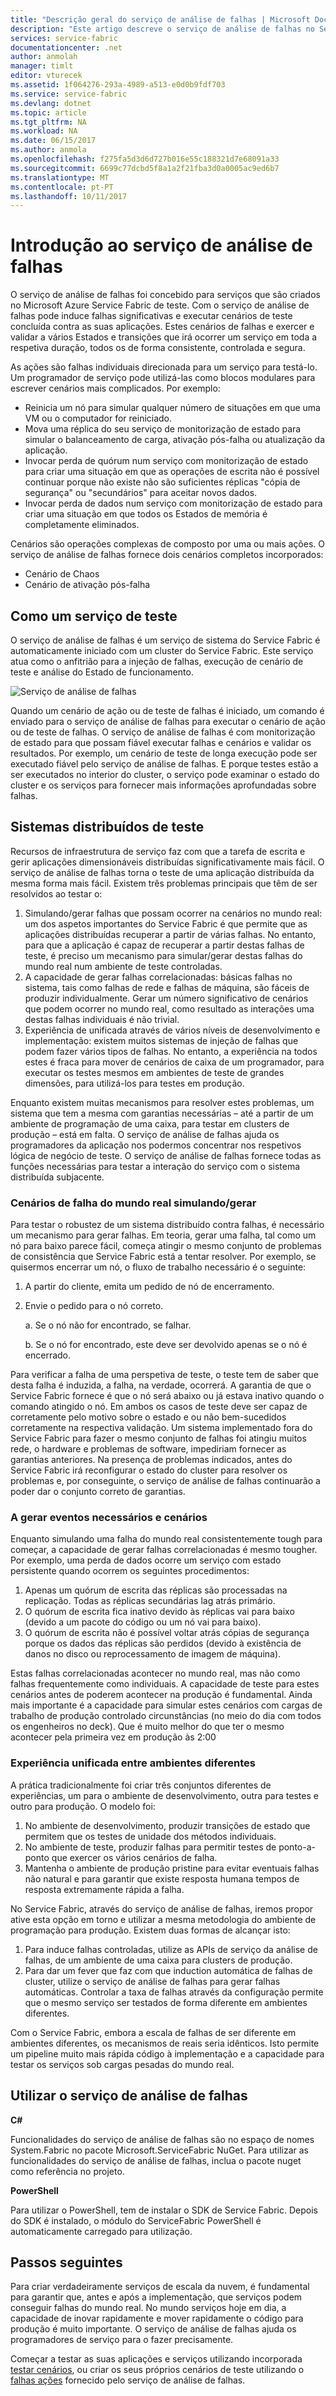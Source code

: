 ```yaml
---
title: "Descrição geral do serviço de análise de falhas | Microsoft Docs"
description: "Este artigo descreve o serviço de análise de falhas no Service Fabric para inducing falhas e em execução os serviços de cenários de teste."
services: service-fabric
documentationcenter: .net
author: anmolah
manager: timlt
editor: vturecek
ms.assetid: 1f064276-293a-4989-a513-e0d0b9fdf703
ms.service: service-fabric
ms.devlang: dotnet
ms.topic: article
ms.tgt_pltfrm: NA
ms.workload: NA
ms.date: 06/15/2017
ms.author: anmola
ms.openlocfilehash: f275fa5d3d6d727b016e55c188321d7e68091a33
ms.sourcegitcommit: 6699c77dcbd5f8a1a2f21fba3d0a0005ac9ed6b7
ms.translationtype: MT
ms.contentlocale: pt-PT
ms.lasthandoff: 10/11/2017
---
```

# <a name="introduction-to-the-fault-analysis-service"></a>Introdução ao serviço de análise de falhas
O serviço de análise de falhas foi concebido para serviços que são criados no Microsoft Azure Service Fabric de teste. Com o serviço de análise de falhas pode induce falhas significativas e executar cenários de teste concluída contra as suas aplicações. Estes cenários de falhas e exercer e validar a vários Estados e transições que irá ocorrer um serviço em toda a respetiva duração, todos os de forma consistente, controlada e segura.

As ações são falhas individuais direcionada para um serviço para testá-lo. Um programador de serviço pode utilizá-las como blocos modulares para escrever cenários mais complicados. Por exemplo:

* Reinicia um nó para simular qualquer número de situações em que uma VM ou o computador for reiniciado.
* Mova uma réplica do seu serviço de monitorização de estado para simular o balanceamento de carga, ativação pós-falha ou atualização da aplicação.
* Invocar perda de quórum num serviço com monitorização de estado para criar uma situação em que as operações de escrita não é possível continuar porque não existe não são suficientes réplicas "cópia de segurança" ou "secundários" para aceitar novos dados.
* Invocar perda de dados num serviço com monitorização de estado para criar uma situação em que todos os Estados de memória é completamente eliminados.

Cenários são operações complexas de composto por uma ou mais ações. O serviço de análise de falhas fornece dois cenários completos incorporados:

* Cenário de Chaos
* Cenário de ativação pós-falha

## <a name="testing-as-a-service"></a>Como um serviço de teste
O serviço de análise de falhas é um serviço de sistema do Service Fabric é automaticamente iniciado com um cluster do Service Fabric. Este serviço atua como o anfitrião para a injeção de falhas, execução de cenário de teste e análise do Estado de funcionamento. 

![Serviço de análise de falhas][0]

Quando um cenário de ação ou de teste de falhas é iniciado, um comando é enviado para o serviço de análise de falhas para executar o cenário de ação ou de teste de falhas. O serviço de análise de falhas é com monitorização de estado para que possam fiável executar falhas e cenários e validar os resultados. Por exemplo, um cenário de teste de longa execução pode ser executado fiável pelo serviço de análise de falhas. E porque testes estão a ser executados no interior do cluster, o serviço pode examinar o estado do cluster e os serviços para fornecer mais informações aprofundadas sobre falhas.

## <a name="testing-distributed-systems"></a>Sistemas distribuídos de teste
Recursos de infraestrutura de serviço faz com que a tarefa de escrita e gerir aplicações dimensionáveis distribuídas significativamente mais fácil. O serviço de análise de falhas torna o teste de uma aplicação distribuída da mesma forma mais fácil. Existem três problemas principais que têm de ser resolvidos ao testar o:

1. Simulando/gerar falhas que possam ocorrer na cenários no mundo real: um dos aspetos importantes do Service Fabric é que permite que as aplicações distribuídas recuperar a partir de várias falhas. No entanto, para que a aplicação é capaz de recuperar a partir destas falhas de teste, é preciso um mecanismo para simular/gerar destas falhas do mundo real num ambiente de teste controladas.
2. A capacidade de gerar falhas correlacionadas: básicas falhas no sistema, tais como falhas de rede e falhas de máquina, são fáceis de produzir individualmente. Gerar um número significativo de cenários que podem ocorrer no mundo real, como resultado as interações uma destas falhas individuais é não trivial.
3. Experiência de unificada através de vários níveis de desenvolvimento e implementação: existem muitos sistemas de injeção de falhas que podem fazer vários tipos de falhas. No entanto, a experiência na todos estes é fraca para mover de cenários de caixa de um programador, para executar os testes mesmos em ambientes de teste de grandes dimensões, para utilizá-los para testes em produção.

Enquanto existem muitas mecanismos para resolver estes problemas, um sistema que tem a mesma com garantias necessárias – até a partir de um ambiente de programação de uma caixa, para testar em clusters de produção – está em falta. O serviço de análise de falhas ajuda os programadores da aplicação nos podermos concentrar nos respetivos lógica de negócio de teste. O serviço de análise de falhas fornece todas as funções necessárias para testar a interação do serviço com o sistema distribuída subjacente.

### <a name="simulatinggenerating-real-world-failure-scenarios"></a>Cenários de falha do mundo real simulando/gerar
Para testar o robustez de um sistema distribuído contra falhas, é necessário um mecanismo para gerar falhas. Em teoria, gerar uma falha, tal como um nó para baixo parece fácil, começa atingir o mesmo conjunto de problemas de consistência que Service Fabric está a tentar resolver. Por exemplo, se quisermos encerrar um nó, o fluxo de trabalho necessário é o seguinte:

1. A partir do cliente, emita um pedido de nó de encerramento.
2. Envie o pedido para o nó correto.
   
    a. Se o nó não for encontrado, se falhar.
   
    b. Se o nó for encontrado, este deve ser devolvido apenas se o nó é encerrado.

Para verificar a falha de uma perspetiva de teste, o teste tem de saber que desta falha é induzida, a falha, na verdade, ocorrerá. A garantia de que o Service Fabric fornece é que o nó será abaixo ou já estava inativo quando o comando atingido o nó. Em ambos os casos de teste deve ser capaz de corretamente pelo motivo sobre o estado e ou não bem-sucedidos corretamente na respectiva validação. Um sistema implementado fora do Service Fabric para fazer o mesmo conjunto de falhas foi atingiu muitos rede, o hardware e problemas de software, impediriam fornecer as garantias anteriores. Na presença de problemas indicados, antes do Service Fabric irá reconfigurar o estado do cluster para resolver os problemas e, por conseguinte, o serviço de análise de falhas continuarão a poder dar o conjunto correto de garantias.

### <a name="generating-required-events-and-scenarios"></a>A gerar eventos necessários e cenários
Enquanto simulando uma falha do mundo real consistentemente tough para começar, a capacidade de gerar falhas correlacionadas é mesmo tougher. Por exemplo, uma perda de dados ocorre um serviço com estado persistente quando ocorrem os seguintes procedimentos:

1. Apenas um quórum de escrita das réplicas são processadas na replicação. Todas as réplicas secundárias lag atrás primário.
2. O quórum de escrita fica inativo devido às réplicas vai para baixo (devido a um pacote do código ou um nó vai para baixo).
3. O quórum de escrita não é possível voltar atrás cópias de segurança porque os dados das réplicas são perdidos (devido à existência de danos no disco ou reprocessamento de imagem de máquina).

Estas falhas correlacionadas acontecer no mundo real, mas não como falhas frequentemente como individuais. A capacidade de teste para estes cenários antes de poderem acontecer na produção é fundamental. Ainda mais importante é a capacidade para simular estes cenários com cargas de trabalho de produção controlado circunstâncias (no meio do dia com todos os engenheiros no deck). Que é muito melhor do que ter o mesmo acontecer pela primeira vez em produção às 2:00

### <a name="unified-experience-across-different-environments"></a>Experiência unificada entre ambientes diferentes
A prática tradicionalmente foi criar três conjuntos diferentes de experiências, um para o ambiente de desenvolvimento, outra para testes e outro para produção. O modelo foi:

1. No ambiente de desenvolvimento, produzir transições de estado que permitem que os testes de unidade dos métodos individuais.
2. No ambiente de teste, produzir falhas para permitir testes de ponto-a-ponto que exercer os vários cenários de falha.
3. Mantenha o ambiente de produção pristine para evitar eventuais falhas não natural e para garantir que existe resposta humana tempos de resposta extremamente rápida a falha.

No Service Fabric, através do serviço de análise de falhas, iremos propor ative esta opção em torno e utilizar a mesma metodologia do ambiente de programação para produção. Existem duas formas de alcançar isto:

1. Para induce falhas controladas, utilize as APIs de serviço da análise de falhas, de um ambiente de uma caixa para clusters de produção.
2. Para dar um fever que faz com que induction automática de falhas de cluster, utilize o serviço de análise de falhas para gerar falhas automáticas. Controlar a taxa de falhas através da configuração permite que o mesmo serviço ser testados de forma diferente em ambientes diferentes.

Com o Service Fabric, embora a escala de falhas de ser diferente em ambientes diferentes, os mecanismos de reais seria idênticos. Isto permite um pipeline muito mais rápida código à implementação e a capacidade para testar os serviços sob cargas pesadas do mundo real.

## <a name="using-the-fault-analysis-service"></a>Utilizar o serviço de análise de falhas
**C#**

Funcionalidades do serviço de análise de falhas são no espaço de nomes System.Fabric no pacote Microsoft.ServiceFabric NuGet. Para utilizar as funcionalidades do serviço de análise de falhas, inclua o pacote nuget como referência no projeto.

**PowerShell**

Para utilizar o PowerShell, tem de instalar o SDK de Service Fabric. Depois do SDK é instalado, o módulo do ServiceFabric PowerShell é automaticamente carregado para utilização.

## <a name="next-steps"></a>Passos seguintes
Para criar verdadeiramente serviços de escala da nuvem, é fundamental para garantir que, antes e após a implementação, que serviços podem conseguir falhas do mundo real. No mundo serviços hoje em dia, a capacidade de inovar rapidamente e mover rapidamente o código para produção é muito importante. O serviço de análise de falhas ajuda os programadores de serviço para o fazer precisamente.

Começar a testar as suas aplicações e serviços utilizando incorporada [testar cenários](service-fabric-testability-scenarios.md), ou criar os seus próprios cenários de teste utilizando o [falhas ações](service-fabric-testability-actions.md) fornecido pelo serviço de análise de falhas.

<!--Image references-->
[0]: ./media/service-fabric-testability-overview/faultanalysisservice.png
